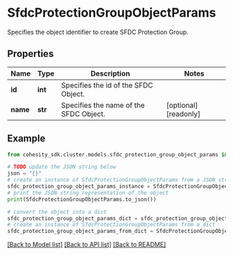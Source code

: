# SfdcProtectionGroupObjectParams

Specifies the object identifier to create SFDC Protection Group.

## Properties

Name | Type | Description | Notes
------------ | ------------- | ------------- | -------------
**id** | **int** | Specifies the id of the SFDC Object. | 
**name** | **str** | Specifies the name of the SFDC Object. | [optional] [readonly] 

## Example

```python
from cohesity_sdk.cluster.models.sfdc_protection_group_object_params import SfdcProtectionGroupObjectParams

# TODO update the JSON string below
json = "{}"
# create an instance of SfdcProtectionGroupObjectParams from a JSON string
sfdc_protection_group_object_params_instance = SfdcProtectionGroupObjectParams.from_json(json)
# print the JSON string representation of the object
print(SfdcProtectionGroupObjectParams.to_json())

# convert the object into a dict
sfdc_protection_group_object_params_dict = sfdc_protection_group_object_params_instance.to_dict()
# create an instance of SfdcProtectionGroupObjectParams from a dict
sfdc_protection_group_object_params_from_dict = SfdcProtectionGroupObjectParams.from_dict(sfdc_protection_group_object_params_dict)
```
[[Back to Model list]](../README.md#documentation-for-models) [[Back to API list]](../README.md#documentation-for-api-endpoints) [[Back to README]](../README.md)


